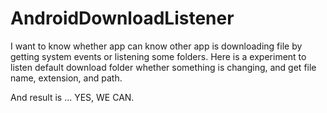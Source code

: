 # AndroidDownloadListener
I want to know whether app can know other app is downloading file by getting system events or listening some folders.
Here is a experiment to listen default download folder whether something is changing, and get file name, extension, and path.

And result is ... YES, WE CAN.